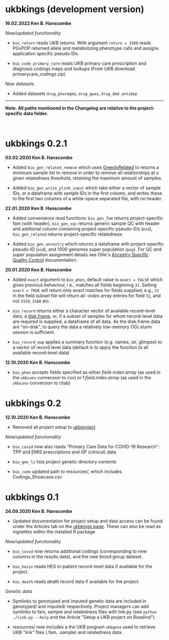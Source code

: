 # ukbkings (development version)

**16.02.2022 Ken B. Hanscombe**

*New/updated functionality*

* `bio_return` reads UKB returns. With argument `return = 3388`
reads PGxPOP returned allele and metabolizing phenotype calls and
assigns application specific pseudo IDs.

* `bio_code_primary_care` reads UKB primary care prescription and
diagnosis codings maps and lookups (From UKB download
primarycare_codings.zip)

*New datasets*

* Added datasets `drug_pharmgkb`, `drug_gwas`, `drug_dmd_antidep`

***

**Note. All paths mentioned in the Changelog are relative to
the project-specific data folder.**

<br>

# ukbkings 0.2.1

**03.02.2020 Ken B. Hanscombe**

* Added `bio_gen_related_remove` which uses
[GreedyRelated](https://gitlab.com/choishingwan/GreedyRelated)
to returns a minimum sample list to remove in order to remove all
relationships at a given relatedness threshold, retaining the maximum
amount of samples.

* Added `bio_gen_write_plink_input` which take either a vector of sample
IDs, or a dataframe with sample IDs in the first column, and writes
these to the first two columns of a white-space separated file, with no
header.

**22.01.2020 Ken B. Hanscombe**

* Added convenience read functions: `bio_gen_fam` returns
project-specific fam (with header), `bio_gen_sqc` returns
generic sample QC with header and addtional column containing
project-specific pseudo-IDs (`eid`), `bio_gen_related` returns
project-specific relatedness

* Added `bio_gen_ancestry` which returns a dataframe with
project-specific pseudo-ID (`eid`), and 1000 genomes
super population (`pop`). For QC and super population assignment details
see Ollie's
[Ancestry Specific Quality Control](https://opain.github.io/UKB-GenoPrep/quality_control.html) documentation.

**20.01.2020 Ken B. Hanscombe**

* Added `exact` argument to `bio_phen`, default value is `exact = FALSE` which
gives previous behaviour, i.e., matches all fields beginning `31`.
Setting `exact = TRUE` will return only exact matches for fields supplied, e.g.,
`31` in the field subset file will return all *-index.array* entries for field
`31`, and not `3159`, `3160` etc.

* `bio_record` returns either a character vector of available
record-level data, a [disk.frame](https://diskframe.com/), or,
if a subset of samples for whom record-level data are required is
supplied, a dataframe of all data. As the disk.frame
data are "on-disk", to query the data a relatively low-memory (1G)
slurm session is sufficient.

* `bio_record_map` applies a summary function (e.g. names, str, glimpse)
to a vector of record level data (default is to apply the function to
all available record-level data)

**12.10.2020 Ken B. Hanscombe**

* `bio_phen` accepts fields specified as either *field*-*index*.*array*
(as used in the `ukbconv` conversion to csv) or
f.*field*.*index*.*array* (as used in the `ukbconv` conversion to r/tab)

# ukbkings 0.2

**12.10.2020 Ken B. Hanscombe**

* Removed all project setup to
[ukbproject](https://github.com/kenhanscombe/ukbproject)

*New/updated functionality*

* `bio_covid` now also reads "Primary Care Data for COVID-19 Research":
TPP and EMIS prescriptions and GP (clinical) data

* `bio_gen_ls` lists project genetic directory contents

* `bio_code` updated path to resources/, which includes
Codings_Showcase.csv

# ukbkings 0.1

**24.09.2020 Ken B. Hanscombe**

* Updated documentation for project setup and data access can be found
under the Articles tab on the
[ukbkings page](https://kenhanscombe.github.io/ukbkings/). These can
also be read as vignettes within the installed R package

*New/updated functionality*

* `bio_covid` now returns additional codings (corresponding to new
columns in the results data), and the new blood group dataset.

* `bio_hesin` reads HES in-patient record-level data if available for
the project.

* `bio_death` reads death record data if available for the project.

*Genetic data*

* Symlinks to genotyped and imputed genetic data are included in
genotyped/ and imputed/ respectively. Project managers can add symlinks
to fam, sample and relatedness files with link.py (see
`python ./link.py --help` and the Article "Setup a UKB project on
Rosalind").

* resources/ now includes a the UKB program `ukbgene` used to retrieve
UKB "link" files (.fam, .sample) and relatedness data.
